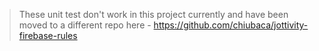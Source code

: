 > These unit test don't work in this project currently and have been moved to a different repo here - https://github.com/chiubaca/jottivity-firebase-rules